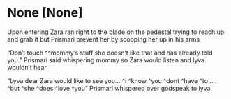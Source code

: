 # None [None]
Upon entering Zara ran right to the blade on the pedestal trying to reach up and grab it but Prismari prevent her by scooping her up in his arms 

“Don’t touch ^^mommy’s stuff she doesn’t like that and has already told you.” Prismari said whispering mommy so Zara would listen and lyva wouldn’t hear 

“Lyva dear Zara would like to see you... ^i ^know  ^you ^dont ^have ^to .... ^but ^she ^does ^love ^you” Prismari whispered  over godspeak to lyva
